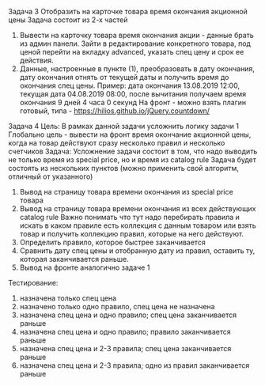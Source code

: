 Задача 3
Отобразить на карточке товара время окончания акционной цены
Задача состоит из 2-х частей
1. Вывести на карточку товара время окончания акции - данные брать из админ панели. Зайти в редактирование конкретного товара, под ценой перейти на вкладку advanced, указать спец цену и срок ее действия.
2. Данные, настроенные в пункте (1), преобразовать в дату окончания, дату окончания отнять от текущей даты и получить время до окончания спец цены.
Пример: дата окончания 13.08.2019 12:00, текущая дата 04.08.2019 08:00, после вычитания получаем время окончания 9 дней 4 часа 0 секунд
На фронт - можно взять плагин готовый, типа - https://hilios.github.io/jQuery.countdown/

Задача 4
Цель: В рамках данной задачи усложнить логику задачи 1
Глобально цель - вывести на фронт время окончание акционной цены, когда на товар действуют сразу несколько правил и несколько счетчиков
Задача: Усложнение задачи состоит в том, что надо выводить не только время из special price, но и время из catalog rule
Задача будет состоять из нескольких пунктов (можно применить свой алгоритм, отличный от указанного)
1. Вывод на страницу товара времени окончания из special price товара
2. Вывод на страницу товара времени окончания из всех действующих catalog rule
Важно понимать что тут надо перебирать правила и искать в каком правиле есть коллекция с данным товаром или взять товар и получить коллекцию правил, которые на него действуют.
3. Определить правило, которое быстрее заканчивается
4. Сравнить дату спец цены и отобранную дату из правил, оставить ту, которая заканчивается раньше.
5. Вывод на фронте аналогично задаче 1

Тестирование:
1. назначена только спец цена
2. назначено только одно правило, спец цена не назначена
3. назначена спец цена и одно правило; спец цена заканчивается раньше
4. назначена спец цена и одно правило; правило заканчивается раньше
5. назначена спец цена и 2-3 правила; спец цена заканчивается раньше
6. назначена спец цена и 2-3 правила; одно из правил заканчивается раньше